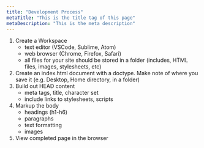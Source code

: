 ```yaml
---
title: "Development Process"
metaTitle: "This is the title tag of this page"
metaDescription: "This is the meta description"
---
```


1. Create a Workspace
   - text editor (VSCode, Sublime, Atom)
   - web browser (Chrome, Firefox, Safari)
   - all files for your site should be stored in a folder (includes, HTML files, images, stylesheets, etc)
1. Create an index.html document with a doctype. Make note of where you save it (e.g. Desktop, Home directory, in a folder)
1. Build out HEAD content
   - meta tags, title, character set
   - include links to stylesheets, scripts
1. Markup the body
   - headings (h1-h6)
   - paragraphs
   - text formatting
   - images
1. View completed page in the browser